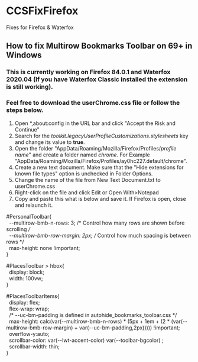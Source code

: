 # CCSFixFirefox
Fixes for Firefox &amp; Waterfox
## How to fix Multirow Bookmarks Toolbar on 69+ in Windows
### This is currently working on Firefox 84.0.1 and Waterfox 2020.04 (If you have Waterfox Classic installed the extension is still working).
### Feel free to download the userChrome.css file or follow the steps below.
1. Open *,about:config in the URL bar and click "Accept the Risk and Continue"
2. Search for the <em>toolkit.legacyUserProfileCustomizations.stylesheets</em> key and change its value to <strong>true</strong>.
3. Open the folder "AppData/Roaming/Mozilla/Firefox/Profiles/<em>profile name</em>" and create a folder named <em>chrome</em>. For Example "AppData/Roaming/Mozilla/Firefox/Profiles/ay0hc227.default/chrome".
4. Create a new text document. Make sure that the "Hide extensions for known file types" option is unchecked in Folder Options.
5. Change the name of the file from New Text Document.txt to userChrome.css
6. Right-click on the file and click Edit or Open With>Notepad
7. Copy and paste this what is below and save it. If Firefox is open, close and relaunch it.

#PersonalToolbar{  
  &nbsp;&nbsp;--multirow-bmb-n-rows: 3; /* Control how many rows are shown before scrolling */  
  &nbsp;&nbsp;--multirow-bmb-row-margin: 2px; /* Control how much spacing is between rows */  
  &nbsp;&nbsp;max-height: none !important;  
  }  

  #PlacesToolbar > hbox{  
	&nbsp;&nbsp;display: block;  
  &nbsp;&nbsp;width: 100vw;  
  }  

  #PlacesToolbarItems{  
  &nbsp;&nbsp;display: flex;  
  &nbsp;&nbsp;flex-wrap: wrap;  
  &nbsp;&nbsp;/* --uc-bm-padding is defined in autohide_bookmarks_toolbar.css */  
  &nbsp;&nbsp;max-height: calc(var(--multirow-bmb-n-rows) * (5px + 1em + (2 * (var(--multirow-bmb-row-margin) + var(--uc-bm-padding,2px))))) !important;  
  &nbsp;&nbsp;overflow-y:auto;  
  &nbsp;&nbsp;scrollbar-color: var(--lwt-accent-color) var(--toolbar-bgcolor) ;  
  &nbsp;&nbsp;scrollbar-width: thin;  
  }  
